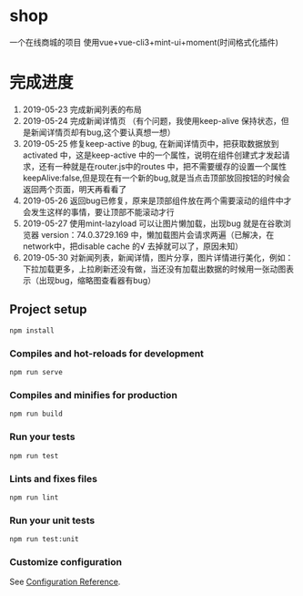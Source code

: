 # shop
一个在线商城的项目
使用vue+vue-cli3+mint-ui+moment(时间格式化插件)
# 完成进度
 1. 2019-05-23 完成新闻列表的布局 
 2. 2019-05-24 完成新闻详情页 （有个问题，我使用keep-alive 保持状态，但是新闻详情页却有bug,这个要认真想一想）
 3. 2019-05-25 修复keep-active 的bug, 在新闻详情页中，把获取数据放到 activated 中，这是keep-active 中的一个属性，说明在组件创建式才发起请求，还有一种就是在router.js中的routes 中，把不需要缓存的设置一个属性keepAlive:false,但是现在有一个新的bug,就是当点击顶部放回按钮的时候会返回两个页面，明天再看看了
 4. 2019-05-26 返回bug已修复，原来是顶部组件放在两个需要滚动的组件中才会发生这样的事情，要让顶部不能滚动才行
 5. 2019-05-27 使用mint-lazyload 可以让图片懒加载，出现bug 就是在谷歌浏览器 version：74.0.3729.169 中，懒加载图片会请求两遍（已解决，在network中，把disable cache 的√ 去掉就可以了，原因未知）
 6. 2019-05-30 对新闻列表，新闻详情，图片分享，图片详情进行美化，例如：下拉加载更多，上拉刷新还没有做，当还没有加载出数据的时候用一张动图表示（出现bug，缩略图查看器有bug）

## Project setup
```
npm install
```

### Compiles and hot-reloads for development
```
npm run serve
```

### Compiles and minifies for production
```
npm run build
```

### Run your tests
```
npm run test
```

### Lints and fixes files
```
npm run lint
```

### Run your unit tests
```
npm run test:unit
```

### Customize configuration
See [Configuration Reference](https://cli.vuejs.org/config/).
